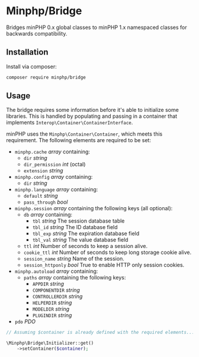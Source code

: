 # Minphp/Bridge

Bridges minPHP 0.x global classes to minPHP 1.x namespaced classes for backwards compatibility.

## Installation

Install via composer:

```sh
composer require minphp/bridge
```

## Usage

The bridge requires some information before it's able to initialize some
libraries. This is handled by populating and passing in a container that
implements `Interop\Container\ContainerInterface`.

minPHP uses the `Minphp\Container\Container`, which meets this requirement. The
following elements are required to be set:

- `minphp.cache` *array* containing:
    - `dir` *string*
    - `dir_permission` *int* (octal)
    - `extension` *string*
- `minphp.config` *array* containing:
    - `dir` *string*
- `minphp.language` *array* containing:
    - `default` *string*
    - `pass_through` *bool*
- `minphp.session` *array* containing the following keys (all optional):
    - `db` *array* containing:
        - `tbl` *string* The session database table
        - `tbl_id` *string* The ID database field
        - `tbl_exp` *string* The expiration database field
        - `tbl_val` *string* The value database field
    - `ttl` *int* Number of seconds to keep a session alive.
    - `cookie_ttl` *int* Number of seconds to keep long storage cookie alive.
    - `session_name` *string* Name of the session.
    - `session_httponly` *bool* True to enable HTTP only session cookies.
- `minphp.autoload` *array* containing:
    - `paths` *array* containing the following keys:
        - `APPDIR` *string*
        - `COMPONENTDIR` *string*
        - `CONTROLLERDIR` *string*
        - `HELPERDIR` *string*
        - `MODELDIR` *string*
        - `PLUGINDIR` *string*
- `pdo` *PDO*

```php
// Assuming $container is already defined with the required elements...

\Minphp\Bridge\Initializer::get()
    ->setContainer($container);
```
